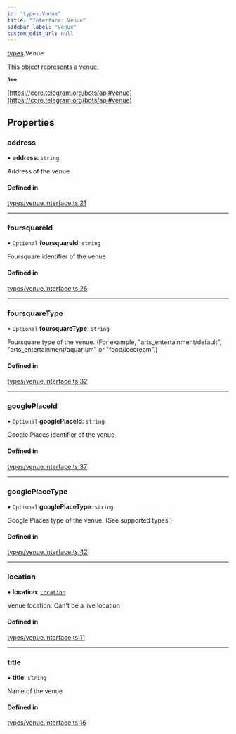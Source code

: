 ```yaml
---
id: "types.Venue"
title: "Interface: Venue"
sidebar_label: "Venue"
custom_edit_url: null
---
```


[types](../modules/types.md).Venue

This object represents a venue.

**`See`**

[https://core.telegram.org/bots/api#venue](https://core.telegram.org/bots/api#venue)

## Properties

### address

• **address**: `string`

Address of the venue

#### Defined in

[types/venue.interface.ts:21](https://github.com/DeityLamb/telegramjs/blob/32b4cca/packages/common/lib/interfaces/types/venue.interface.ts#L21)

___

### foursquareId

• `Optional` **foursquareId**: `string`

Foursquare identifier of the venue

#### Defined in

[types/venue.interface.ts:26](https://github.com/DeityLamb/telegramjs/blob/32b4cca/packages/common/lib/interfaces/types/venue.interface.ts#L26)

___

### foursquareType

• `Optional` **foursquareType**: `string`

Foursquare type of the venue. (For example, "arts_entertainment/default",
"arts_entertainment/aquarium" or "food/icecream".)

#### Defined in

[types/venue.interface.ts:32](https://github.com/DeityLamb/telegramjs/blob/32b4cca/packages/common/lib/interfaces/types/venue.interface.ts#L32)

___

### googlePlaceId

• `Optional` **googlePlaceId**: `string`

Google Places identifier of the venue

#### Defined in

[types/venue.interface.ts:37](https://github.com/DeityLamb/telegramjs/blob/32b4cca/packages/common/lib/interfaces/types/venue.interface.ts#L37)

___

### googlePlaceType

• `Optional` **googlePlaceType**: `string`

Google Places type of the venue. (See supported types.)

#### Defined in

[types/venue.interface.ts:42](https://github.com/DeityLamb/telegramjs/blob/32b4cca/packages/common/lib/interfaces/types/venue.interface.ts#L42)

___

### location

• **location**: [`Location`](types.Location.md)

Venue location. Can't be a live location

#### Defined in

[types/venue.interface.ts:11](https://github.com/DeityLamb/telegramjs/blob/32b4cca/packages/common/lib/interfaces/types/venue.interface.ts#L11)

___

### title

• **title**: `string`

Name of the venue

#### Defined in

[types/venue.interface.ts:16](https://github.com/DeityLamb/telegramjs/blob/32b4cca/packages/common/lib/interfaces/types/venue.interface.ts#L16)
